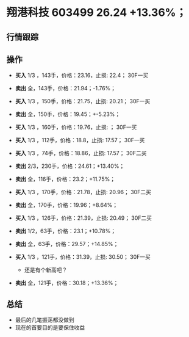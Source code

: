# 翔港科技 603499 26.24 +13.36%；

## 行情跟踪
  
## 操作
  - **买入** 1/3 ，143手，价格：23.16，止损: 22.4； 30F一买
  - **卖出** 全，143手，价格：21.94；-1.76%；

  - **买入** 1/3 ，150手，价格：21.75，止损: 20.21； 30F一买
  - **卖出** 全，150手，价格：19.45；+-5.23%；

  - **买入** 1/3 ，160手，价格：19.76，止损: ； 30F一买
  - **买入** 1/3 ，112手，价格：18.8，止损: 17.57； 30F一买
  - **买入** 1/3 ，74手，价格：18.86，止损: 17.57； 30F二买
  - **卖出** 2/3，230手，价格：24.61；+13.40%；
  - **卖出** 全，116手，价格：23.2；+11.75%；

  - **买入** 1/3 ，170手，价格：21.78，止损: 20.96； 30F二买
  - **卖出** 全，170手，价格：19.96；+8.64%；

  - **买入** 1/3 ，126手，价格：21.39，止损: 20.49； 30F二买
  - **卖出** 1/2，63手，价格：23.1；+10.78%；
  - **卖出** 全，63手，价格：29.57；+14.85%；

  - **买入** 1/3 ，121手，价格：31.39，止损: 30.50； 30F一买
    - 还是有个新高吧？
  - **卖出** 全，121手，价格：30.18；+13.36%；

## 总结
  - 最后的几笔振荡都没做到
  - 现在的首要目的是要保住收益